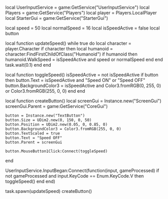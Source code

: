 local UserInputService = game:GetService("UserInputService")
local Players = game:GetService("Players")
local player = Players.LocalPlayer
local StarterGui = game:GetService("StarterGui")

local speed = 50
local normalSpeed = 16
local isSpeedActive = false
local button

local function updateSpeed()
    while true do
        local character = player.Character
        if character then
            local humanoid = character:FindFirstChildOfClass("Humanoid")
            if humanoid then
                humanoid.WalkSpeed = isSpeedActive and speed or normalSpeed
            end
        end
        task.wait(0.1)
    end
end

local function toggleSpeed()
    isSpeedActive = not isSpeedActive
    if button then
        button.Text = isSpeedActive and "Speed ON" or "Speed OFF"
        button.BackgroundColor3 = isSpeedActive and Color3.fromRGB(0, 255, 0) or Color3.fromRGB(255, 0, 0)
    end
end

local function createButton()
    local screenGui = Instance.new("ScreenGui")
    screenGui.Parent = game:GetService("CoreGui")

    button = Instance.new("TextButton")
    button.Size = UDim2.new(0, 150, 0, 50)
    button.Position = UDim2.new(0.05, 0, 0.85, 0)
    button.BackgroundColor3 = Color3.fromRGB(255, 0, 0)
    button.TextScaled = true
    button.Text = "Speed OFF"
    button.Parent = screenGui

    button.MouseButton1Click:Connect(toggleSpeed)
end

UserInputService.InputBegan:Connect(function(input, gameProcessed)
    if not gameProcessed and input.KeyCode == Enum.KeyCode.V then
        toggleSpeed()
    end
end)

task.spawn(updateSpeed) 
createButton()
